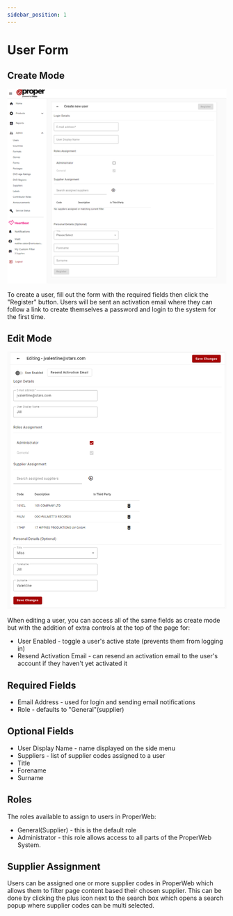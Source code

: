 ```yaml
---
sidebar_position: 1
---
```


# User Form

## Create Mode
![Admin Users Create Form](../../../static/img/pages/admin/users/pw__admin_users_create_user_form.png)

To create a user, fill out the form with the required fields then click the "Register" button. Users will be sent an activation email where they can follow a link to create themselves a password and login to the system for the first time.

## Edit Mode
![Admin Users Edit Form](../../../static/img/pages/admin/users/pw__admin_users_edit_user_form.png)

When editing a user, you can access all of the same fields as create mode but with the addition of extra controls at the top of the page for:
- User Enabled - toggle a user's active state (prevents them from logging in)
- Resend Activation Email - can resend an activation email to the user's account if they haven't yet activated it

## Required Fields
- Email Address - used for login and sending email notifications
- Role - defaults to "General"(supplier)

## Optional Fields
- User Display Name - name displayed on the side menu
- Suppliers - list of supplier codes assigned to a user
- Title
- Forename
- Surname

## Roles
The roles available to assign to users in ProperWeb:
- General(Supplier) - this is the default role
- Administrator - this role allows access to all parts of the ProperWeb System.

## Supplier Assignment
Users can be assigned one or more supplier codes in ProperWeb which allows them to filter page content based their chosen supplier.
This can be done by clicking the plus icon next to the search box which opens a search popup where supplier codes can be multi selected.
